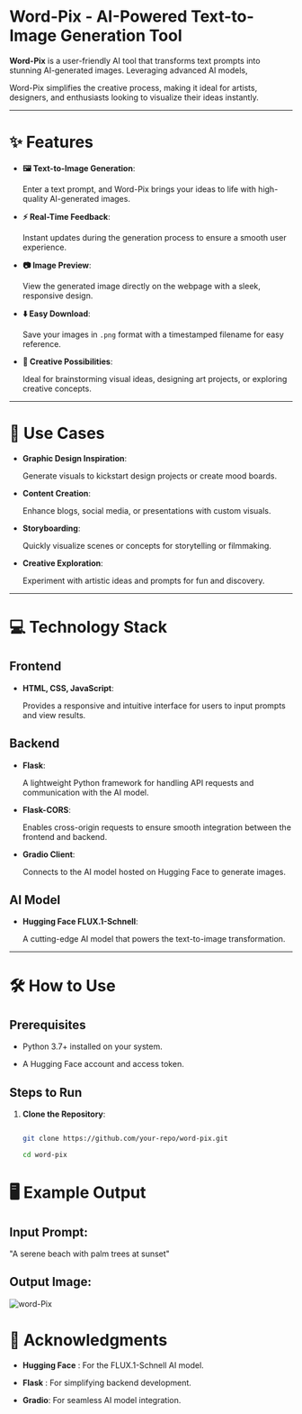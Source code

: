 # Word-Pix - AI-Powered Text-to-Image Generation Tool

**Word-Pix** is a user-friendly AI tool that transforms text prompts into stunning AI-generated images. Leveraging advanced AI models, 

Word-Pix simplifies the creative process, making it ideal for artists, designers, and enthusiasts looking to visualize their ideas instantly.

---

# ✨ Features

- **🖼️ Text-to-Image Generation**:  

  Enter a text prompt, and Word-Pix brings your ideas to life with high-quality AI-generated images.

- **⚡ Real-Time Feedback**:  

  Instant updates during the generation process to ensure a smooth user experience.

- **📷 Image Preview**:  

  View the generated image directly on the webpage with a sleek, responsive design.

- **⬇️ Easy Download**:  

  Save your images in `.png` format with a timestamped filename for easy reference.

- **🎨 Creative Possibilities**:  

  Ideal for brainstorming visual ideas, designing art projects, or exploring creative concepts.

---

# 🎯 Use Cases

- **Graphic Design Inspiration**:  

  Generate visuals to kickstart design projects or create mood boards.

- **Content Creation**:  

  Enhance blogs, social media, or presentations with custom visuals.

- **Storyboarding**:  

  Quickly visualize scenes or concepts for storytelling or filmmaking.

- **Creative Exploration**:  

  Experiment with artistic ideas and prompts for fun and discovery.

---

# 💻 Technology Stack

## Frontend

- **HTML, CSS, JavaScript**:  

  Provides a responsive and intuitive interface for users to input prompts and view results.

## Backend

- **Flask**:  

  A lightweight Python framework for handling API requests and communication with the AI model.

- **Flask-CORS**:  

  Enables cross-origin requests to ensure smooth integration between the frontend and backend.

- **Gradio Client**:  

  Connects to the AI model hosted on Hugging Face to generate images.

## AI Model

- **Hugging Face FLUX.1-Schnell**:  

  A cutting-edge AI model that powers the text-to-image transformation.

---

# 🛠️ How to Use

## Prerequisites

- Python 3.7+ installed on your system.

- A Hugging Face account and access token.

## Steps to Run

1. **Clone the Repository**:  

   ```bash

   git clone https://github.com/your-repo/word-pix.git

   cd word-pix

# 🖥️ Example Output

## **Input Prompt**:

"A serene beach with palm trees at sunset"

## **Output Image**:

<img src="generated_images/generated_image_2025-01-20_14-05-12_A_serene_b.png" alt="word-Pix">


# 🙌 Acknowledgments 

 - **Hugging Face** : For the FLUX.1-Schnell AI model.

 - **Flask** : For simplifying backend development.

 - **Gradio**: For seamless AI model integration.


